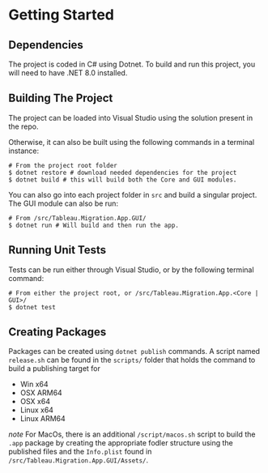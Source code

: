# Getting Started
## Dependencies
The project is coded in C# using Dotnet.
To build and run this project, you will need to have .NET 8.0 installed.

## Building The Project
The project can be loaded into Visual Studio using the solution present in the repo.

Otherwise, it can also  be built using the following commands in a terminal instance:
```
# From the project root folder
$ dotnet restore # download needed dependencies for the project
$ dotnet build # this will build both the Core and GUI modules.
```

You can also go into each project folder in `src` and build a singular project.
The GUI module can also be run:
```
# From /src/Tableau.Migration.App.GUI/
$ dotnet run # Will build and then run the app.
```

## Running Unit Tests
Tests can be run either through Visual Studio, or by the following terminal command:
```
# From either the project root, or /src/Tableau.Migration.App.<Core | GUI>/
$ dotnet test
```

## Creating Packages
Packages can be created using `dotnet publish` commands. A script named `release.sh` can be found in the `scripts/` folder that holds the command to build a publishing target for
* Win x64
* OSX ARM64
* OSX x64
* Linux x64
* Linux ARM64

*note* For MacOs, there is an additional `/script/macos.sh` script to build the `.app` package by creating the appropriate fodler structure using the published files and the `Info.plist` found in `/src/Tableau.Migration.App.GUI/Assets/`.
